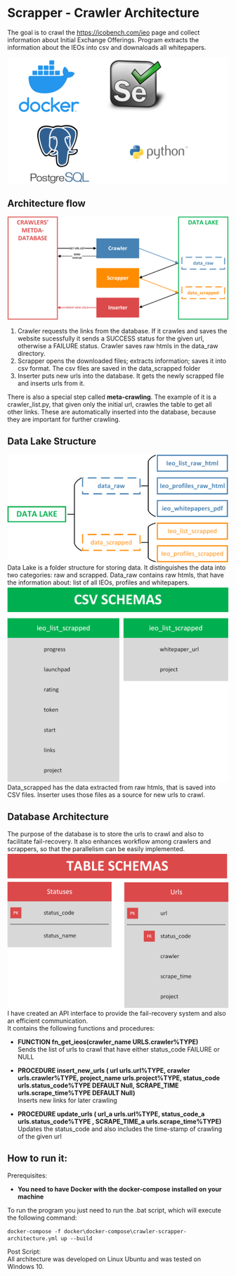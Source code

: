 
# Scrapper - Crawler Architecture
The goal is to crawl the https://icobench.com/ieo page and collect information about Initial
Exchange Offerings. Program extracts the information about the IEOs into csv and downaloads 
all whitepapers. <br>

![Tech Stack](docs/tech_stack.png)

## Architecture flow
![Architecture Flow](docs/architecture_flow.png)
1. Crawler requests the links from the database. If it crawles and saves the website sucessfully it sends a SUCCESS 
status for the given url, otherwise a FAILURE status. Crawler saves raw htmls in the data_raw directory.
2. Scrapper opens the downloaded files; extracts information; saves it into csv format. The csv files are saved in
the data_scrapped folder
3. Inserter puts new urls into the database. It gets the newly scrapped file and inserts urls from it.

There is also a special step called **meta-crawling**. The example of it is a crawler_list.py, 
that given only the initial url, crawles the table to get all other links. These are automatically inserted into the database,
because they are important for further crawling.  
## Data Lake Structure
![Data Lake Structure](docs/data_lake_structure.png)
Data Lake is a folder structure for storing data. 
It distinguishes the data into two categories: raw and scrapped.
Data_raw contains raw htmls, that have the information about: list of all IEOs, profiles and whitepapers.  
![Schema csv](docs/schema_csv_data_scrapped.png)
Data_scrapped has the data extracted from raw htmls, that is saved into CSV files.
Inserter uses those files as a source for new urls to crawl. 
## Database Architecture
The purpose of the database is to store the urls to crawl and also to facilitate fail-recovery. 
It also enhances workflow among crawlers and scrappers, so that the parallelism can be easily implemented. 
![Table schemas](docs/table_schemas.png)
I have created an API interface to provide the fail-recovery system and also an efficient communication. <br>
It contains the following functions and procedures:<br>
- **FUNCTION fn_get_ieos(crawler_name URLS.crawler%TYPE)** <br>
Sends the list of urls to crawl that have either status_code FAILURE or NULL<br>

- **PROCEDURE insert_new_urls (
    url urls.url%TYPE,
    crawler urls.crawler%TYPE,
    project_name urls.project%TYPE,
    status_code urls.status_code%TYPE DEFAULT Null,
    SCRAPE_TIME urls.scrape_time%TYPE DEFAULT Null)**<br>
Inserts new links for later crawling <br>
- **PROCEDURE update_urls (
    url_a urls.url%TYPE,
    status_code_a urls.status_code%TYPE ,
    SCRAPE_TIME_a urls.scrape_time%TYPE)**<br>
Updates the status_code and also includes the time-stamp of crawling of the given url<br>


## How to run it:
Prerequisites:
- **You need to have Docker with the docker-compose installed on your machine**

To run the program you just need to run the .bat script, which will execute the following command:
```shell script
docker-compose -f docker\docker-compose\crawler-scrapper-architecture.yml up --build
```

 Post Script:<br>
 All architecture was developed on Linux Ubuntu and was tested on Windows 10. 
